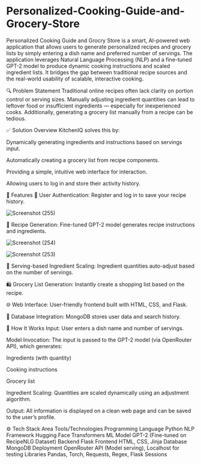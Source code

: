 # Personalized-Cooking-Guide-and-Grocery-Store

Personalized Cooking Guide and Grocry Store is a smart, AI-powered web application that allows users to generate personalized recipes and grocery lists by simply entering a dish name and preferred number of servings. The application leverages Natural Language Processing (NLP) and a fine-tuned GPT-2 model to produce dynamic cooking instructions and scaled ingredient lists. It bridges the gap between traditional recipe sources and the real-world usability of scalable, interactive cooking.

🔍 Problem Statement
Traditional online recipes often lack clarity on portion control or serving sizes. Manually adjusting ingredient quantities can lead to leftover food or insufficient ingredients — especially for inexperienced cooks. Additionally, generating a grocery list manually from a recipe can be tedious.

✅ Solution Overview
KitchenIQ solves this by:

Dynamically generating ingredients and instructions based on servings input.

Automatically creating a grocery list from recipe components.

Providing a simple, intuitive web interface for interaction.

Allowing users to log in and store their activity history.

🚀 Features
🔐 User Authentication: Register and log in to save your recipe history.

![Screenshot (255)](https://github.com/user-attachments/assets/c3d2647c-72d1-4439-acfd-d62f14b1993d)

🍲 Recipe Generation: Fine-tuned GPT-2 model generates recipe instructions and ingredients.

![Screenshot (254)](https://github.com/user-attachments/assets/b557156e-5b1b-4fe5-a96e-de1f2bee8bd9)

![Screenshot (253)](https://github.com/user-attachments/assets/ead6b910-5a00-46c4-8067-b237d328bab2)

📏 Serving-based Ingredient Scaling: Ingredient quantities auto-adjust based on the number of servings.

🛍️ Grocery List Generation: Instantly create a shopping list based on the recipe.

🌐 Web Interface: User-friendly frontend built with HTML, CSS, and Flask.

💾 Database Integration: MongoDB stores user data and search history.

🧠 How It Works
Input: User enters a dish name and number of servings.

Model Invocation: The input is passed to the GPT-2 model (via OpenRouter API), which generates:

Ingredients (with quantity)

Cooking instructions

Grocery list

Ingredient Scaling: Quantities are scaled dynamically using an adjustment algorithm.

Output: All information is displayed on a clean web page and can be saved to the user’s profile.

⚙️ Tech Stack
Area	                                        Tools/Technologies
Programming Language	                        Python
NLP Framework	                                Hugging Face Transformers
ML Model	                                    GPT-2 (Fine-tuned on RecipeNLG Dataset)
Backend	                                      Flask
Frontend	                                    HTML, CSS, Jinja
Database	                                    MongoDB
Deployment	                                  OpenRouter API (Model serving), Localhost for testing
Libraries	                                     Pandas, Torch, Requests, Regex, Flask Sessions

